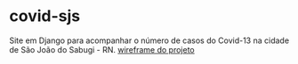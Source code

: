 # covid-sjs
Site em Django para acompanhar o número de casos do Covid-13 na cidade de São João do Sabugi - RN.
[wireframe do projeto](https://www.figma.com/file/KxWBI37YFd3HFULwBnsVae/Covid-sjs?node-id=0%3A1)
